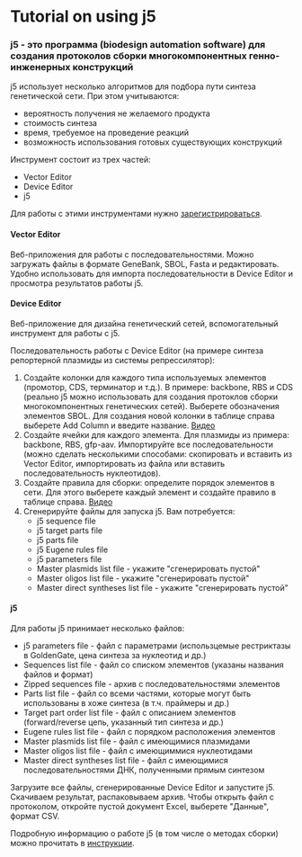 # Tutorial on using j5

### j5 - это программа (biodesign automation software) для создания протоколов сборки многокомпонентных генно-инженерных конструкций

j5 использует несколько алгоритмов для подбора пути синтеза генетической сети. При этом учитываются: 
* вероятность получения не желаемого продукта
* стоимость синтеза
* время, требуемое на проведение реакций
* возможность использования готовых существующих конструкций

Инструмент состоит из трех частей:
* Vector Editor
* Device Editor
* j5

Для работы с этими инструментами нужно [зарегистрироваться](https://j5.jbei.org/index.php/Main_Page).

#### Vector Editor

Веб-приложения для работы с последовательностями. Можно загружать файлы в формате GeneBank, SBOL, Fasta и редактировать. Удобно использовать для импорта последовательности в Device Editor и просмотра результатов работы j5.

#### Device Editor

Веб-приложение для дизайна генетический сетей, вспомогательный инструмент для работы с j5. 

Последовательность работы с Device Editor (на примере синтеза репортерной плазмиды из системы репрессилятор):

1) Создайте колонки для каждого типа используемых элементов (промотор, CDS, терминатор и т.д.). В примере: backbone, RBS и CDS (реально j5 можно использовать для создания протоклов сборки многокомпонентных генетических сетей). Выберете обозначения элементов SBOL. Для создания новой колонки в таблице справа выберете Add Column и введите название. [Видео](https://youtu.be/OQgVpnUu1qk)
2) Создайте ячейки для каждого элемента. Для плазмиды из примера: backbone, RBS, gfp-aav. Импортируйте все последовательности (можно сделать несколькими способами: скопировать и вставить из Vector Editor, импортировать из файла или вставить последовательность нуклеотидов). 
3) Создайте правила для сборки: определите порядок элементов в сети. Для этого выберете каждый элемент и создайте правило в таблице справа. [Видео](https://youtu.be/gyU7hGDyTIU)
4) Сгенерируйте файлы для запуска j5. Вам потребуется: 
    * j5 sequence file
    * j5 target parts file
    * j5 parts file
    * j5 Eugene rules file
    * j5 parameters file
    * Master plasmids list file - укажите "сгенерировать пустой"
    * Master oligos list file	- укажите "сгенерировать пустой"
    * Master direct syntheses list file - укажите "сгенерировать пустой"

#### j5

Для работы j5 принимает несколько файлов:
* j5 parameters file	- файл с параметрами (использцемые рестриктазы в GoldenGate, цена синтеза за нуклеотид и др.)	
* Sequences list file		- файл со списком элементов (указаны названия файлов и формат)
* Zipped sequences file		- архив с последовательностями элементов
* Parts list file		- файл со всеми частями, которые могут быть использованы в хоже синтеза (в т.ч. праймеры и др.)
* Target part order list file		- файл с описанием элементов (forward/reverse цепь, указанный тип синтеза и др.)
* Eugene rules list file		- файл с порядком расположения элементов
* Master plasmids list file		- файл с имеющимися плазмидами
* Master oligos list file		- файл с имеющиммися нуклеотидами
* Master direct syntheses list file   - файл с имеющимися последовательностями ДНК, полученными прямым синтезом

Загрузите все файлы, сгенерированные Device Editor и запустите j5. Скачиваем результат, распаковываем архив. Чтобы открыть файл с протоколом, откройте пустой документ Excel, выберете "Данные", формат CSV. 

Подробную информацию о работе j5 (в том числе о методах сборки) можно прочитать в [инструкции](https://j5.jbei.org/j5manual/index.html). 
